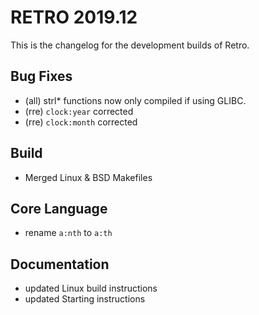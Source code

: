 # RETRO 2019.12

This is the changelog for the development builds of Retro.

## Bug Fixes

- (all) strl* functions now only compiled if using GLIBC.
- (rre) `clock:year` corrected
- (rre) `clock:month` corrected

## Build

- Merged Linux & BSD Makefiles

## Core Language

- rename `a:nth` to `a:th`

## Documentation

- updated Linux build instructions
- updated Starting instructions
